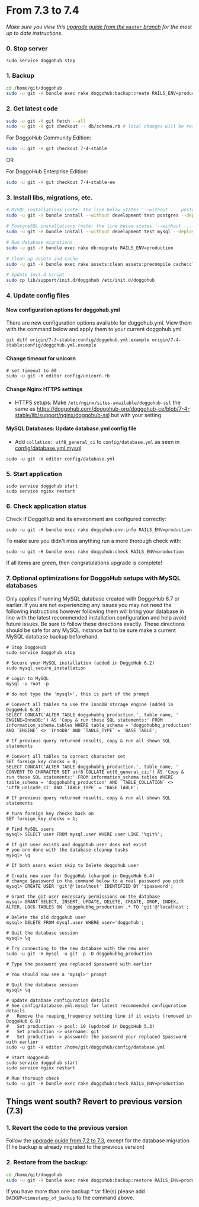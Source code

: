 # From 7.3 to 7.4
*Make sure you view this [upgrade guide from the `master` branch](../../../master/doc/update/7.3-to-7.4.md) for the most up to date instructions.*

### 0. Stop server

    sudo service doggohub stop

### 1. Backup

```bash
cd /home/git/doggohub
sudo -u git -H bundle exec rake doggohub:backup:create RAILS_ENV=production
```

### 2. Get latest code

```bash
sudo -u git -H git fetch --all
sudo -u git -H git checkout -- db/schema.rb # local changes will be restored automatically
```

For DoggoHub Community Edition:

```bash
sudo -u git -H git checkout 7-4-stable
```

OR

For DoggoHub Enterprise Edition:

```bash
sudo -u git -H git checkout 7-4-stable-ee
```

### 3. Install libs, migrations, etc.

```bash
# MySQL installations (note: the line below states '--without ... postgres')
sudo -u git -H bundle install --without development test postgres --deployment

# PostgreSQL installations (note: the line below states '--without ... mysql')
sudo -u git -H bundle install --without development test mysql --deployment

# Run database migrations
sudo -u git -H bundle exec rake db:migrate RAILS_ENV=production

# Clean up assets and cache
sudo -u git -H bundle exec rake assets:clean assets:precompile cache:clear RAILS_ENV=production

# Update init.d script
sudo cp lib/support/init.d/doggohub /etc/init.d/doggohub
```

### 4. Update config files

#### New configuration options for doggohub.yml

There are new configuration options available for doggohub.yml. View them with the command below and apply them to your current doggohub.yml.

```
git diff origin/7-3-stable:config/doggohub.yml.example origin/7-4-stable:config/doggohub.yml.example
```

#### Change timeout for unicorn

```
# set timeout to 60
sudo -u git -H editor config/unicorn.rb
```

#### Change Nginx HTTPS settings

* HTTPS setups: Make `/etc/nginx/sites-available/doggohub-ssl` the same as https://doggohub.com/doggohub-org/doggohub-ce/blob/7-4-stable/lib/support/nginx/doggohub-ssl but with your setting

#### MySQL Databases: Update database.yml config file

* Add `collation: utf8_general_ci` to `config/database.yml` as seen in [config/database.yml.mysql](/config/database.yml.mysql)

```
sudo -u git -H editor config/database.yml
```

### 5. Start application

    sudo service doggohub start
    sudo service nginx restart

### 6. Check application status

Check if DoggoHub and its environment are configured correctly:

    sudo -u git -H bundle exec rake doggohub:env:info RAILS_ENV=production

To make sure you didn't miss anything run a more thorough check with:

    sudo -u git -H bundle exec rake doggohub:check RAILS_ENV=production

If all items are green, then congratulations upgrade is complete!


### 7. Optional optimizations for DoggoHub setups with MySQL databases

Only applies if running MySQL database created with DoggoHub 6.7 or earlier. If you are not experiencing any issues you may not need the following instructions however following them will bring your database in line with the latest recommended installation configuration and help avoid future issues. Be sure to follow these directions exactly. These directions should be safe for any MySQL instance but to be sure make a current MySQL database backup beforehand.

```
# Stop DoggoHub
sudo service doggohub stop

# Secure your MySQL installation (added in DoggoHub 6.2)
sudo mysql_secure_installation

# Login to MySQL
mysql -u root -p

# do not type the 'mysql>', this is part of the prompt

# Convert all tables to use the InnoDB storage engine (added in DoggoHub 6.8)
SELECT CONCAT('ALTER TABLE doggohubhq_production.', table_name, ' ENGINE=InnoDB;') AS 'Copy & run these SQL statements:' FROM information_schema.tables WHERE table_schema = 'doggohubhq_production' AND `ENGINE` <> 'InnoDB' AND `TABLE_TYPE` = 'BASE TABLE';

# If previous query returned results, copy & run all shown SQL statements

# Convert all tables to correct character set
SET foreign_key_checks = 0;
SELECT CONCAT('ALTER TABLE doggohubhq_production.', table_name, ' CONVERT TO CHARACTER SET utf8 COLLATE utf8_general_ci;') AS 'Copy & run these SQL statements:' FROM information_schema.tables WHERE table_schema = 'doggohubhq_production' AND `TABLE_COLLATION` <> 'utf8_unicode_ci' AND `TABLE_TYPE` = 'BASE TABLE';

# If previous query returned results, copy & run all shown SQL statements

# turn foreign key checks back on
SET foreign_key_checks = 1;

# Find MySQL users
mysql> SELECT user FROM mysql.user WHERE user LIKE '%git%';

# If git user exists and doggohub user does not exist 
# you are done with the database cleanup tasks
mysql> \q

# If both users exist skip to Delete doggohub user

# Create new user for DoggoHub (changed in DoggoHub 6.4)
# change $password in the command below to a real password you pick
mysql> CREATE USER 'git'@'localhost' IDENTIFIED BY '$password';

# Grant the git user necessary permissions on the database
mysql> GRANT SELECT, INSERT, UPDATE, DELETE, CREATE, DROP, INDEX, ALTER, LOCK TABLES ON `doggohubhq_production`.* TO 'git'@'localhost';

# Delete the old doggohub user
mysql> DELETE FROM mysql.user WHERE user='doggohub';

# Quit the database session
mysql> \q

# Try connecting to the new database with the new user
sudo -u git -H mysql -u git -p -D doggohubhq_production

# Type the password you replaced $password with earlier

# You should now see a 'mysql>' prompt

# Quit the database session
mysql> \q

# Update database configuration details
# See config/database.yml.mysql for latest recommended configuration details
#   Remove the reaping_frequency setting line if it exists (removed in DoggoHub 6.8)
#   Set production -> pool: 10 (updated in DoggoHub 5.3)
#   Set production -> username: git
#   Set production -> password: the password your replaced $password with earlier
sudo -u git -H editor /home/git/doggohub/config/database.yml

# Start DoggoHub
sudo service doggohub start
sudo service nginx restart

# Run thorough check
sudo -u git -H bundle exec rake doggohub:check RAILS_ENV=production
```


## Things went south? Revert to previous version (7.3)

### 1. Revert the code to the previous version
Follow the [upgrade guide from 7.2 to 7.3](7.2-to-7.3.md), except for the database migration
(The backup is already migrated to the previous version)

### 2. Restore from the backup:

```bash
cd /home/git/doggohub
sudo -u git -H bundle exec rake doggohub:backup:restore RAILS_ENV=production
```
If you have more than one backup *.tar file(s) please add `BACKUP=timestamp_of_backup` to the command above.




